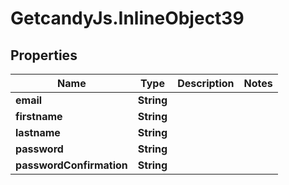 # GetcandyJs.InlineObject39

## Properties

Name | Type | Description | Notes
------------ | ------------- | ------------- | -------------
**email** | **String** |  | 
**firstname** | **String** |  | 
**lastname** | **String** |  | 
**password** | **String** |  | 
**passwordConfirmation** | **String** |  | 


